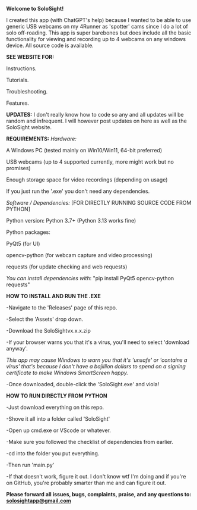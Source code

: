 **Welcome to SoloSight!**

I created this app (with ChatGPT's help) because I wanted to be able to use generic USB webcams on my 4Runner as 'spotter' cams since I do a lot of solo off-roading.
This app is super barebones but does include all the basic functionality for viewing and recording up to 4 webcams on any windows device.
All source code is available.

**SEE WEBSITE FOR:**

Instructions.

Tutorials.

Troubleshooting.

Features.

**UPDATES:**
I don't really know how to code so any and all updates will be random and infrequent. I will however post updates on here as well as the SoloSight website.

**REQUIREMENTS:**
_Hardware:_

A Windows PC (tested mainly on Win10/Win11, 64-bit preferred)

USB webcams (up to 4 supported currently, more might work but no promises)

Enough storage space for video recordings (depending on usage)


If you just run the '.exe' you don't need any dependencies.

_Software / Dependencies:_ [FOR DIRECTLY RUNNING SOURCE CODE FROM PYTHON]

Python version: Python 3.7+ (Python 3.13 works fine)

Python packages:

PyQt5 (for UI)

opencv-python (for webcam capture and video processing)

requests (for update checking and web requests)

_You can install dependencies with_: "pip install PyQt5 opencv-python requests"

**HOW TO INSTALL AND RUN THE .EXE**

-Navigate to the 'Releases' page of this repo.

-Select the 'Assets' drop down.

-Download the SoloSightvx.x.x.zip

-If your browser warns you that it's a virus, you'll need to select 'download anyway'.

_This app may cause Windows to warn you that it's 'unsafe' or 'contains a virus' that's because I don't have a bajillion dollars to spend on a signing certificate to make Windows SmartScreen happy._

-Once downloaded, double-click the 'SoloSight.exe' and viola!


**HOW TO RUN DIRECTLY FROM PYTHON**

-Just download everything on this repo.

-Shove it all into a folder called 'SoloSight'

-Open up cmd.exe or VScode or whatever.

-Make sure you followed the checklist of dependencies from earlier.

-cd into the folder you put everything.

-Then run 'main.py'

-If that doesn't work, figure it out. I don't know wtf I'm doing and if you're on GitHub, you're probably smarter than me and can figure it out.

**Please forward all issues, bugs, complaints, praise, and any questions to:
solosightapp@gmail.com**

